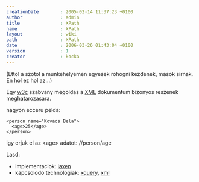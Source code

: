 ```yaml
---
creationDate        : 2005-02-14 11:37:23 +0100 
author              : admin 
title               : XPath 
name                : XPath 
layout              : wiki 
path                : XPath 
date                : 2006-03-26 01:43:04 +0100 
version             : 1 
creator             : kocka 
---
```

(Ettol a szotol a munkehelyemen egyesek rohogni kezdenek, masok sirnak. En hol ez hol az...)

Egy [w3c](w3c.html) szabvany megoldas a [XML](XML.html) dokumentum bizonyos reszenek meghatarozasara.

nagyon ecceru pelda:
```
<person name="Kovacs Bela">
  <age>25</age>
</person>
```

igy erjuk el az &lt;age&gt; adatot: //person/age

Lasd: 

*   implementaciok: [jaxen](jaxen.html)
*   kapcsolodo technologiak: [xquery](XQuery.html), [xml](XML.html)
